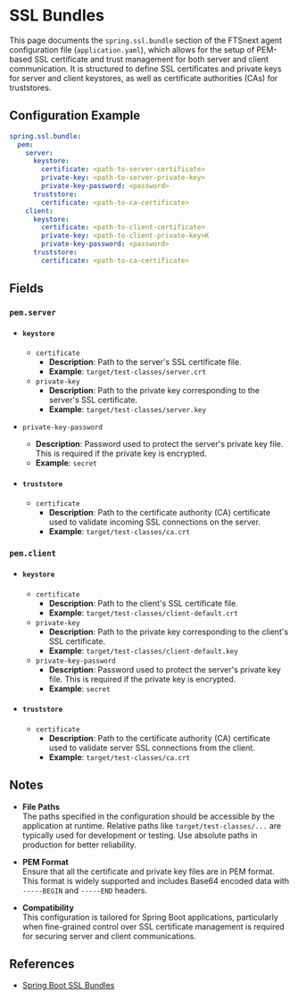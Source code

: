 # SSL Bundles <Badge type="tip" text="All Agents" /> <Badge type="tip" text="Optional" /> <Badge type="warning" text="Since 5.0" />

This page documents the `spring.ssl.bundle` section of the FTSnext agent configuration file
(`application.yaml`), which allows for the setup of PEM-based SSL certificate and trust management
for both server and client communication. It is structured to define SSL certificates and private
keys for server and client keystores, as well as certificate authorities (CAs) for truststores.

## Configuration Example

```yaml
spring.ssl.bundle:
  pem:
    server:
      keystore:
        certificate: <path-to-server-certificate>
        private-key: <path-to-server-private-key>
        private-key-password: <password>
      truststore:
        certificate: <path-to-ca-certificate>
    client:
      keystore:
        certificate: <path-to-client-certificate>
        private-key: <path-to-client-private-key>K
        private-key-password: <password>
      truststore:
        certificate: <path-to-ca-certificate>
```

## Fields

### `pem.server` <Badge type="warning" text="Since 5.0" />

* #### `keystore` <Badge type="warning" text="Since 5.0" />
  * `certificate`
    * **Description**: Path to the server's SSL certificate file.
    * **Example**: `target/test-classes/server.crt`
  * `private-key`
    * **Description**: Path to the private key corresponding to the server's SSL certificate.
    * **Example**: `target/test-classes/server.key`
* `private-key-password`
  * **Description**: Password used to protect the server's private key file. This is required if the
    private key is encrypted.
  * **Example**: `secret`

* #### `truststore` <Badge type="warning" text="Since 5.0" />
  * `certificate`
    * **Description**: Path to the certificate authority (CA) certificate used to validate
      incoming
      SSL connections on the server.
    * **Example**: `target/test-classes/ca.crt`

### `pem.client` <Badge type="warning" text="Since 5.0" />

* #### `keystore` <Badge type="warning" text="Since 5.0" />
  * `certificate`
    * **Description**: Path to the client's SSL certificate file.
    * **Example**: `target/test-classes/client-default.crt`
  * `private-key`
    * **Description**: Path to the private key corresponding to the client's SSL certificate.
    * **Example**: `target/test-classes/client-default.key`
  * `private-key-password`
    * **Description**: Password used to protect the server's private key file. This is required if
      the private key is encrypted.
    * **Example**: `secret`

* #### `truststore` <Badge type="warning" text="Since 5.0" />
  * `certificate`
    * **Description**: Path to the certificate authority (CA) certificate used to validate
      server
      SSL connections from the client.
    * **Example**: `target/test-classes/ca.crt`

## Notes

* **File Paths**  
  The paths specified in the configuration should be accessible by the application at runtime.
  Relative paths like `target/test-classes/...` are typically used for development or testing. Use
  absolute paths in production for better reliability.

* **PEM Format**  
  Ensure that all the certificate and private key files are in PEM format. This format is widely
  supported and includes Base64 encoded data with `-----BEGIN` and `-----END` headers.

* **Compatibility**  
  This configuration is tailored for Spring Boot applications, particularly when fine-grained
  control over SSL certificate management is required for securing server and client communications.

## References

* [Spring Boot SSL Bundles](https://docs.spring.io/spring-boot/reference/features/ssl.html)
